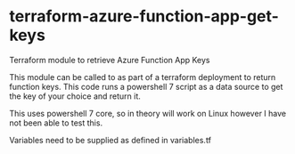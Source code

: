# terraform-azure-function-app-get-keys
Terraform module to retrieve Azure Function App Keys

This module can be called to as part of a terraform deployment to return function keys. This code runs a powershell 7 script as a data source to get the key of your choice and return it.

This uses powershell 7 core, so in theory will work on Linux however I have not been able to test this.

Variables need to be supplied as defined in variables.tf
